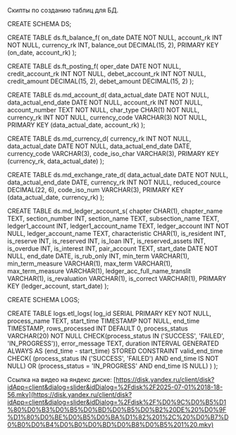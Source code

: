 Скипты по созданию таблиц для БД.

CREATE SCHEMA DS;

CREATE TABLE ds.ft_balance_f(
on_date DATE NOT NULL,
account_rk INT NOT NULL,
currency_rk INT,
balance_out DECIMAL(15, 2),
PRIMARY KEY (on_date, account_rk)
);

CREATE TABLE ds.ft_posting_f(
oper_date DATE NOT NULL,
credit_account_rk INT NOT NULL,
debet_account_rk INT NOT NULL,
credit_amount DECIMAL(15, 2),
debet_amount DECIMAL(15, 2)
);

CREATE TABLE ds.md_account_d(
data_actual_date DATE NOT NULL,
data_actual_end_date DATE NOT NULL,
account_rk INT NOT NULL,
account_number TEXT NOT NULL,
char_type CHAR(1) NOT NULL,
currency_rk INT NOT NULL,
currency_code VARCHAR(3) NOT NULL,
PRIMARY KEY (data_actual_date, account_rk)
);

CREATE TABLE ds.md_currency_d(
currency_rk INT NOT NULL,
data_actual_date DATE NOT NULL,
data_actual_end_date DATE,
currency_code VARCHAR(3),
code_iso_char VARCHAR(3),
PRIMARY KEY (currency_rk, data_actual_date)
);

CREATE TABLE ds.md_exchange_rate_d(
data_actual_date DATE NOT NULL,
data_actual_end_date DATE,
currency_rk INT NOT NULL,
reduced_cource DECIMAL(22, 6),
code_iso_num VARCHAR(3),
PRIMARY KEY (data_actual_date, currency_rk)
);

CREATE TABLE ds.md_ledger_account_s(
chapter CHAR(1),
chapter_name TEXT,
section_number INT,
section_name TEXT,
subsection_name TEXT,
ledger1_account INT,
ledger1_account_name TEXT,
ledger_account INT NOT NULL,
ledger_account_name TEXT,
characteristic CHAR(1),
is_resident INT,
is_reserve INT,
is_reserved INT,
is_loan INT,
is_reserved_assets INT,
is_overdue INT,
is_interest INT,
pair_account TEXT,
start_date DATE NOT NULL,
end_date DATE,
is_rub_only INT,
min_term VARCHAR(1),
min_term_measure VARCHAR(1),
max_term VARCHAR(1),
max_term_measure VARCHAR(1),
ledger_acc_full_name_translit VARCHAR(1),
is_revaluation VARCHAR(1),
is_correct VARCHAR(1),
PRIMARY KEY (ledger_account, start_date)
);


CREATE SCHEMA LOGS;

CREATE TABLE logs.etl_logs(
log_id SERIAL PRIMARY KEY NOT NULL,
process_name TEXT,
start_time TIMESTAMP NOT NULL,
end_time TIMESTAMP,
rows_processed INT DEFAULT 0,
process_status VARCHAR(20) NOT NULL 
    CHECK(process_status IN ('SUCCESS', 'FAILED', 'IN_PROGRESS')),
error_message TEXT,
duration INTERVAL GENERATED ALWAYS AS (end_time - start_time) STORED
CONSTRAINT valid_end_time CHECK(
    (process_status IN ('SUCCESS', 'FAILED') AND end_time IS NOT NULL) OR
    (process_status = 'IN_PROGRESS' AND end_time IS NULL)
)
);

Ссылка на видео на яндекс диске: [https://disk.yandex.ru/client/disk?idApp=client&dialog=slider&idDialog=%2Fdisk%2F2025-07-01%2018-18-56.mkv](https://disk.yandex.ru/client/disk?idApp=client&dialog=slider&idDialog=%2Fdisk%2F%D0%9C%D0%B5%D1%80%D0%B3%D0%B5%D0%BD%D0%B5%D0%B2%20DE%20%D0%9F%D1%80%D0%BE%D0%B5%D0%BA%D1%82%201%2C%20%D0%B7%D0%B0%D0%B4%D0%B0%D0%BD%D0%B8%D0%B5%201%20.mkv)
